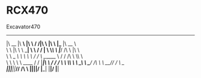# RCX470
 Excavator470

 ________  ________     ___    ___ ___   ___   ________  ________     
|\   __  \|\   ____\   |\  \  /  /|\  \ |\  \ |\_____  \|\   __  \    
\ \  \|\  \ \  \___|   \ \  \/  / | \  \\_\  \ \|___/  /\ \  \|\  \   
 \ \   _  _\ \  \       \ \    / / \ \______  \    /  / /\ \  \\\  \  
  \ \  \\  \\ \  \____   /     \/   \|_____|\  \  /  / /  \ \  \\\  \ 
   \ \__\\ _\\ \_______\/  /\   \          \ \__\/__/ /    \ \_______\
    \|__|\|__|\|_______/__/ /\ __\          \|__||__|/      \|_______|
                       |__|/ \|__|                                    
                                                                      
                                                           